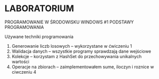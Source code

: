 # LABORATORIUM
PROGRAMOWANIE W ŚRODOWISKU WINDOWS
#1 PODSTAWY PROGRAMOWANIA

Używane techniki programowania
1.	Generowanie liczb losowych – wykorzystane w ćwiczeniu 1
2.	Walidacja danych – wszystkie programy sprawdzają dane wejściowe
3.	Kolekcje – korzystam z HashSet do przechowywania unikalnych wartości
4.	Operacje na zbiorach – zaimplementowałem sume, iloczyn i roznice w ciwczeniu 4
